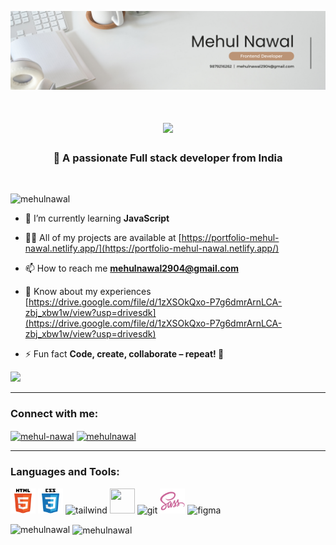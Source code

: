 ![logo](https://github.com/mehulnawal/mehulnawal/blob/main/LinkedIn%20background%20photo.png)

<h1 align="center">
    <img src="https://readme-typing-svg.herokuapp.com/?font=Righteous&size=35&center=true&vCenter=true&width=500&height=70&duration=4000&lines=Hi+There!+👋;+I'm+Mehul+Nawal!;" />
</h1>

<h3 align="center">🚀 A passionate Full stack developer from India</h3>

<br/>

<p align="left"> <img src="https://komarev.com/ghpvc/?username=mehulnawal&label=Profile%20views&color=0e75b6&style=flat" alt="mehulnawal" /> </p>

- 🌱 I’m currently learning **JavaScript**

- 👨‍💻 All of my projects are available at [https://portfolio-mehul-nawal.netlify.app/](https://portfolio-mehul-nawal.netlify.app/)

- 📫 How to reach me **mehulnawal2904@gmail.com**

- 📄 Know about my experiences [https://drive.google.com/file/d/1zXSOkQxo-P7g6dmrArnLCA-zbj_xbw1w/view?usp=drivesdk](https://drive.google.com/file/d/1zXSOkQxo-P7g6dmrArnLCA-zbj_xbw1w/view?usp=drivesdk)

- ⚡ Fun fact **Code, create, collaborate – repeat! 🔄**

 <img width="200px" src="https://user-images.githubusercontent.com/74038190/219923809-b86dc415-a0c2-4a38-bc88-ad6cf06395a8.gif">
<hr/>

<h3 align="left">Connect with me:</h3>
<p align="left">
<a href="https://www.linkedin.com/in/mehul-nawal-2b1492244/" target="blank"><img align="center" src="https://raw.githubusercontent.com/rahuldkjain/github-profile-readme-generator/master/src/images/icons/Social/linked-in-alt.svg" alt="mehul-nawal" height="30" width="40" /></a>
<a href="https://instagram.com/mehulnawal" target="blank"><img align="center" src="https://raw.githubusercontent.com/rahuldkjain/github-profile-readme-generator/master/src/images/icons/Social/instagram.svg" alt="mehulnawal" height="30" width="40" /></a>
</p>

<hr/>

<h3 align="left">Languages and Tools:</h3>
<p align="left" > 
<img src="https://raw.githubusercontent.com/devicons/devicon/master/icons/html5/html5-original-wordmark.svg" alt="html5" width="40" height="40"/>
<img src="https://raw.githubusercontent.com/devicons/devicon/master/icons/css3/css3-original-wordmark.svg" alt="css3" width="40" height="40"/>
<img src="https://www.vectorlogo.zone/logos/tailwindcss/tailwindcss-icon.svg" alt="tailwind" width="40" height="40"/>
<img src="https://obscureproblemsandgotchas.com/wp-content/uploads/2018/06/bootstrap-stack-e1530246058846.png" width="40" height="40"/> 
<img src="https://www.vectorlogo.zone/logos/git-scm/git-scm-icon.svg" alt="git" width="40" height="40"/>  
<img src="https://raw.githubusercontent.com/devicons/devicon/master/icons/sass/sass-original.svg" alt="sass" width="40" height="40"/> 
<img src="https://www.vectorlogo.zone/logos/figma/figma-icon.svg" alt="figma" width="40" height="40"/>
</p>

<p><img align="left" src="https://github-readme-stats.vercel.app/api/top-langs?username=mehulnawal&show_icons=true&locale=en&layout=compact" alt="mehulnawal" /></p>

<p>&nbsp;<img align="center" src="https://github-readme-stats.vercel.app/api?username=mehulnawal&show_icons=true&locale=en" alt="mehulnawal" /></p>
